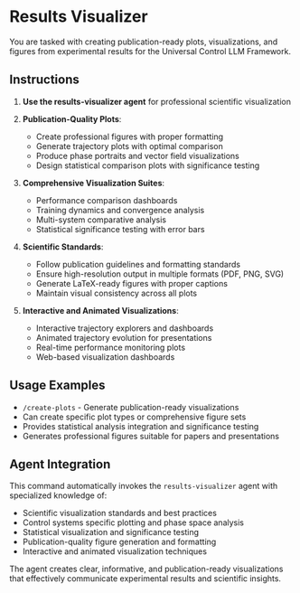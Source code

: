 # Results Visualizer

You are tasked with creating publication-ready plots, visualizations, and figures from experimental results for the Universal Control LLM Framework.

## Instructions

1. **Use the results-visualizer agent** for professional scientific visualization
2. **Publication-Quality Plots**:
   - Create professional figures with proper formatting
   - Generate trajectory plots with optimal comparison
   - Produce phase portraits and vector field visualizations
   - Design statistical comparison plots with significance testing

3. **Comprehensive Visualization Suites**:
   - Performance comparison dashboards
   - Training dynamics and convergence analysis
   - Multi-system comparative analysis
   - Statistical significance testing with error bars

4. **Scientific Standards**:
   - Follow publication guidelines and formatting standards
   - Ensure high-resolution output in multiple formats (PDF, PNG, SVG)
   - Generate LaTeX-ready figures with proper captions
   - Maintain visual consistency across all plots

5. **Interactive and Animated Visualizations**:
   - Interactive trajectory explorers and dashboards
   - Animated trajectory evolution for presentations
   - Real-time performance monitoring plots
   - Web-based visualization dashboards

## Usage Examples

- `/create-plots` - Generate publication-ready visualizations
- Can create specific plot types or comprehensive figure sets
- Provides statistical analysis integration and significance testing
- Generates professional figures suitable for papers and presentations

## Agent Integration

This command automatically invokes the `results-visualizer` agent with specialized knowledge of:
- Scientific visualization standards and best practices
- Control systems specific plotting and phase space analysis
- Statistical visualization and significance testing
- Publication-quality figure generation and formatting
- Interactive and animated visualization techniques

The agent creates clear, informative, and publication-ready visualizations that effectively communicate experimental results and scientific insights.